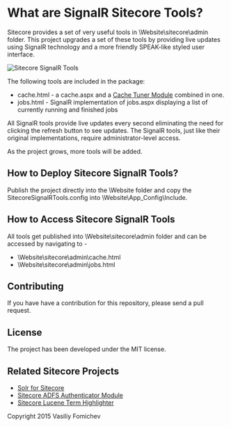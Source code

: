 What are SignalR Sitecore Tools?
===================================

Sitecore provides a set of very useful tools in \Website\sitecore\admin folder. This project upgrades a set of these tools by providing live updates using SignalR technology and a more friendly SPEAK-like styled user interface. 

![Sitecore SignalR Tools](http://www.cmsbestpractices.com/wp-content/uploads/2015/07/sitecore-signalr-tools-logo.png)

The following tools are included in the package:

- cache.html - a cache.aspx and a [Cache Tuner Module](https://marketplace.sitecore.net/en/Modules/Cache_Tuner.aspx) combined in one. 
- jobs.html - SignalR implementation of jobs.aspx displaying a list of currently running and finished jobs 

All SignalR tools provide live updates every second eliminating the need for clicking the refresh button to see updates. The SignalR tools, just like their original implementations, require administrator-level access.

As the project grows, more tools will be added.

How to Deploy Sitecore SignalR Tools?
-----------------------------------------
Publish the project directly into the \Website folder and copy the SitecoreSignalRTools.config into \Website\App_Config\Include.

How to Access Sitecore SignalR Tools
---------------------------------------
All tools get published into \Website\sitecore\admin folder and can be accessed by navigating to -
- \Website\sitecore\admin\cache.html
- \Website\sitecore\admin\jobs.html

Contributing
----------------------
If you have have a contribution for this repository, please send a pull request.

License
------------
The project has been developed under the MIT license.

Related Sitecore Projects
--------------------------------
- [Solr for Sitecore](https://github.com/vasiliyfomichev/solr-for-sitecore)
- [Sitecore ADFS Authenticator Module](https://github.com/vasiliyfomichev/Sitecore-ADFS-Authenticator-Module)
- [Sitecore Lucene Term Highlighter](https://github.com/vasiliyfomichev/Sitecore-Solr-Search-Term-Highlight)

Copyright 2015 Vasiliy Fomichev
